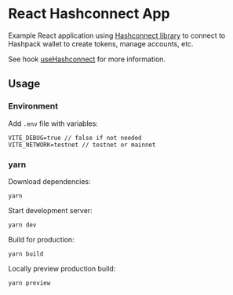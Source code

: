 # React Hashconnect App

Example React application using [Hashconnect library](https://github.com/Hashpack/hashconnect) to connect to Hashpack wallet to create tokens, manage accounts, etc.

See hook [useHashconnect](https://github.com/nikania/hashconnect-react-example/blob/main/src/hooks/useHashconnect.jsx) for more information.

## Usage

### Environment

Add `.env` file with variables:

```
VITE_DEBUG=true // false if not needed
VITE_NETWORK=testnet // testnet or mainnet
```

### yarn

Download dependencies:

```
yarn
```

Start development server:

```
yarn dev
```

Build for production:

```
yarn build
```

Locally preview production build:

```
yarn preview
```
